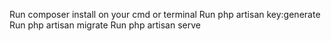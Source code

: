 Run composer install on your cmd or terminal
Run php artisan key:generate
Run php artisan migrate
Run php artisan serve